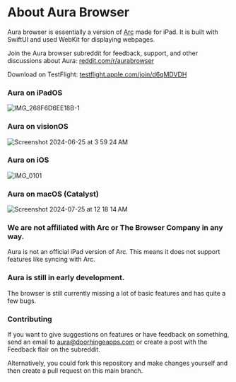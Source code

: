 # About Aura Browser
Aura browser is essentially a version of [Arc](https://arc.net) made for iPad. It is built with SwiftUI and used WebKit for displaying webpages.

Join the Aura browser subreddit for feedback, support, and other discussions about Aura: [reddit.com/r/aurabrowser](https://www.reddit.com/r/aurabrowser/)

Download on TestFlight: [testflight.apple.com/join/d6qMDVDH](https://testflight.apple.com/join/d6qMDVDH)

### Aura on iPadOS
![IMG_268F6D6EE18B-1](https://github.com/user-attachments/assets/c2b137d1-e9e5-4f80-841c-5d794142f61c)

### Aura on visionOS
![Screenshot 2024-06-25 at 3 59 24 AM](https://github.com/user-attachments/assets/8027e5bf-0e1e-452d-9394-7bc8cec3c271)

### Aura on iOS
![IMG_0101](https://github.com/user-attachments/assets/ed15f742-ed57-4c20-a1bf-59d913bca5ac)

### Aura on macOS (Catalyst)
![Screenshot 2024-07-25 at 12 18 14 AM](https://github.com/user-attachments/assets/40adabdd-4b3a-40e2-adad-bf3def11f3a1)



### We are not affiliated with Arc or The Browser Company in any way.
Aura is not an official iPad version of Arc. This means it does not support features like syncing with Arc.

### Aura is still in early development.
The browser is still currently missing a lot of basic features and has quite a few bugs.

### Contributing
If you want to give suggestions on features or have feedback on something, send an email to aura@doorhingeapps.com or create a post with the Feedback flair on the subreddit.

Alternatively, you could fork this repository and make changes yourself and then create a pull request on this main branch.  
